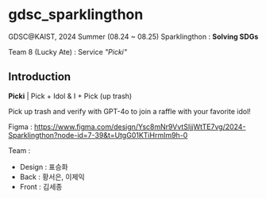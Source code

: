 # gdsc_sparklingthon

GDSC@KAIST, 2024 Summer (08.24 ~ 08.25) Sparklingthon : **Solving SDGs**

Team 8 (Lucky Ate) : Service *"Picki"*

## Introduction

**Picki** |  Pick + Idol  &  I + Pick (up trash)

Pick up trash and verify with GPT-4o to join a raffle with your favorite idol!

Figma : https://www.figma.com/design/Ysc8mNr9VvtSIjjWtTE7vg/2024-Sparklingthon?node-id=7-39&t=UtgG01KTiHrmIm9h-0

Team : 
- Design : 표승화
- Back : 황서은, 이제익
- Front : 김세종
